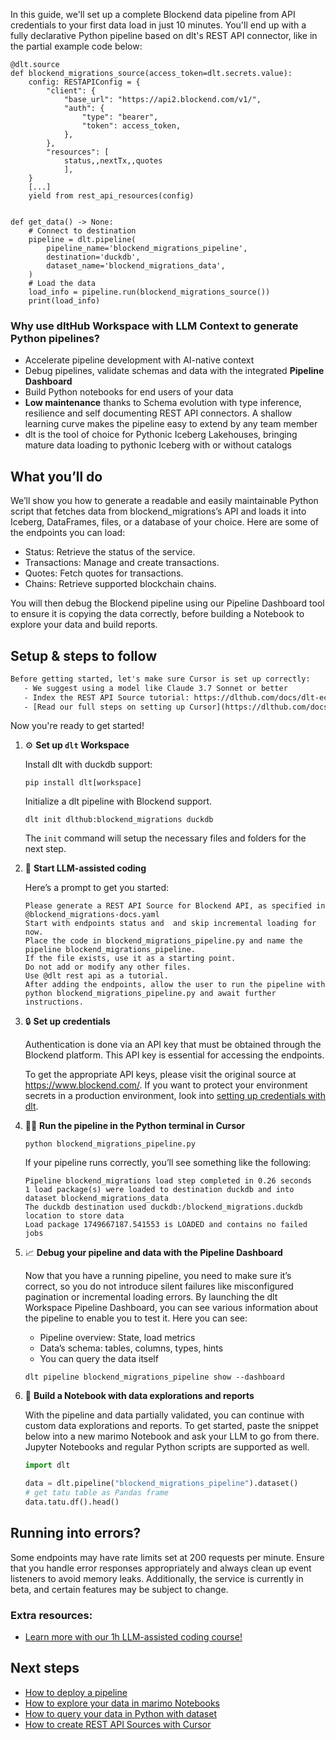 In this guide, we'll set up a complete Blockend data pipeline from API credentials to your first data load in just 10 minutes. You'll end up with a fully declarative Python pipeline based on dlt's REST API connector, like in the partial example code below:

```python-outcome
@dlt.source
def blockend_migrations_source(access_token=dlt.secrets.value):
    config: RESTAPIConfig = {
        "client": {
            "base_url": "https://api2.blockend.com/v1/",
            "auth": {
                "type": "bearer",
                "token": access_token,
            },
        },
        "resources": [
            status,,nextTx,,quotes
            ],
    }
    [...]
    yield from rest_api_resources(config)


def get_data() -> None:
    # Connect to destination
    pipeline = dlt.pipeline(
        pipeline_name='blockend_migrations_pipeline',
        destination='duckdb',
        dataset_name='blockend_migrations_data', 
    )
    # Load the data
    load_info = pipeline.run(blockend_migrations_source())
    print(load_info) 
```

### Why use dltHub Workspace with LLM Context to generate Python pipelines?

- Accelerate pipeline development with AI-native context
- Debug pipelines, validate schemas and data with the integrated **Pipeline Dashboard**
- Build Python notebooks for end users of your data
- **Low maintenance** thanks to Schema evolution with type inference, resilience and self documenting REST API connectors. A shallow learning curve makes the pipeline easy to extend by any team member
- dlt is the tool of choice for Pythonic Iceberg Lakehouses, bringing mature data loading to pythonic Iceberg with or without catalogs

## What you’ll do

We’ll show you how to generate a readable and easily maintainable Python script that fetches data from blockend_migrations’s API and loads it into Iceberg, DataFrames, files, or a database of your choice. Here are some of the endpoints you can load:

- Status: Retrieve the status of the service.
- Transactions: Manage and create transactions.
- Quotes: Fetch quotes for transactions.
- Chains: Retrieve supported blockchain chains.

You will then debug the Blockend pipeline using our Pipeline Dashboard tool to ensure it is copying the data correctly, before building a Notebook to explore your data and build reports.

## Setup & steps to follow

```default
Before getting started, let's make sure Cursor is set up correctly:
   - We suggest using a model like Claude 3.7 Sonnet or better
   - Index the REST API Source tutorial: https://dlthub.com/docs/dlt-ecosystem/verified-sources/rest_api/ and add it to context as **@dlt rest api**
   - [Read our full steps on setting up Cursor](https://dlthub.com/docs/dlt-ecosystem/llm-tooling/cursor-restapi#23-configuring-cursor-with-documentation)
```

Now you're ready to get started!

1. ⚙️ **Set up `dlt` Workspace**
    
    Install dlt with duckdb support:
    ```shell
    pip install dlt[workspace]
    ```

    Initialize a dlt pipeline with Blockend support.
    ```shell
    dlt init dlthub:blockend_migrations duckdb
    ```

    The `init` command will setup the necessary files and folders for the next step.
    
2. 🤠 **Start LLM-assisted coding**
    
    Here’s a prompt to get you started:
    
    ```prompt
    Please generate a REST API Source for Blockend API, as specified in @blockend_migrations-docs.yaml 
    Start with endpoints status and  and skip incremental loading for now. 
    Place the code in blockend_migrations_pipeline.py and name the pipeline blockend_migrations_pipeline. 
    If the file exists, use it as a starting point. 
    Do not add or modify any other files. 
    Use @dlt rest api as a tutorial. 
    After adding the endpoints, allow the user to run the pipeline with python blockend_migrations_pipeline.py and await further instructions.
    ```

    
3. 🔒 **Set up credentials** 
    
    Authentication is done via an API key that must be obtained through the Blockend platform. This API key is essential for accessing the endpoints.
    
    To get the appropriate API keys, please visit the original source at https://www.blockend.com/.
    If you want to protect your environment secrets in a production environment, look into [setting up credentials with dlt](https://dlthub.com/docs/walkthroughs/add_credentials).
    
4. 🏃‍♀️ **Run the pipeline in the Python terminal in Cursor**
    
    ```shell
    python blockend_migrations_pipeline.py
    ```
    
    If your pipeline runs correctly, you’ll see something like the following:
    
    ```shell
    Pipeline blockend_migrations load step completed in 0.26 seconds
    1 load package(s) were loaded to destination duckdb and into dataset blockend_migrations_data
    The duckdb destination used duckdb:/blockend_migrations.duckdb location to store data
    Load package 1749667187.541553 is LOADED and contains no failed jobs
    ```
    
5. 📈 **Debug your pipeline and data with the Pipeline Dashboard**

    Now that you have a running pipeline, you need to make sure it’s correct, so you do not introduce silent failures like misconfigured pagination or incremental loading errors. By launching the dlt Workspace Pipeline Dashboard, you can see various information about the pipeline to enable you to test it. Here you can see:
    - Pipeline overview: State, load metrics
    - Data’s schema: tables, columns, types, hints
    - You can query the data itself
    
    ```shell
    dlt pipeline blockend_migrations_pipeline show --dashboard
    ```
    
6. 🐍 **Build a Notebook with data explorations and reports**

    With the pipeline and data partially validated, you can continue with custom data explorations and reports. To get started, paste the snippet below into a new marimo Notebook and ask your LLM to go from there. Jupyter Notebooks and regular Python scripts are supported as well.

    
    ```python
    import dlt

   data = dlt.pipeline("blockend_migrations_pipeline").dataset()
   # get tatu table as Pandas frame
   data.tatu.df().head()
    ```

## Running into errors?

Some endpoints may have rate limits set at 200 requests per minute. Ensure that you handle error responses appropriately and always clean up event listeners to avoid memory leaks. Additionally, the service is currently in beta, and certain features may be subject to change.

### Extra resources:

- [Learn more with our 1h LLM-assisted coding course!](https://www.youtube.com/watch?v=GGid70rnJuM)

## Next steps

- [How to deploy a pipeline](https://dlthub.com/docs/walkthroughs/deploy-a-pipeline)
- [How to explore your data in marimo Notebooks](https://dlthub.com/docs/general-usage/dataset-access/marimo)
- [How to query your data in Python with dataset](https://dlthub.com/docs/general-usage/dataset-access/dataset)
- [How to create REST API Sources with Cursor](https://dlthub.com/docs/dlt-ecosystem/llm-tooling/cursor-restapi)